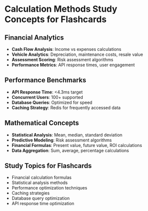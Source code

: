 # Calculation Methods Study Concepts for Flashcards

## Financial Analytics
- **Cash Flow Analysis**: Income vs expenses calculations
- **Vehicle Analytics**: Depreciation, maintenance costs, resale value
- **Assessment Scoring**: Risk assessment algorithms
- **Performance Metrics**: API response times, user engagement

## Performance Benchmarks
- **API Response Time**: <4.3ms target
- **Concurrent Users**: 100+ supported
- **Database Queries**: Optimized for speed
- **Caching Strategy**: Redis for frequently accessed data

## Mathematical Concepts
- **Statistical Analysis**: Mean, median, standard deviation
- **Predictive Modeling**: Risk assessment algorithms
- **Financial Formulas**: Present value, future value, ROI calculations
- **Data Aggregation**: Sum, average, percentage calculations

## Study Topics for Flashcards
- Financial calculation formulas
- Statistical analysis methods
- Performance optimization techniques
- Caching strategies
- Database query optimization
- API response time optimization
